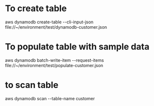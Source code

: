 # To create table

aws dynamodb create-table --cli-input-json file://~/environment/test/dynamodb-customer.json

# To populate table with sample data
aws dynamodb batch-write-item --request-items file://~/environment/test/populate-customer.json

# to scan table
aws dynamodb scan --table-name customer
